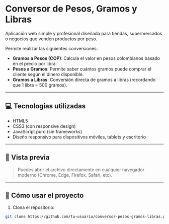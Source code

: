 # Conversor de Pesos, Gramos y Libras

Aplicación web simple y profesional diseñada para tiendas, supermercados o negocios que venden productos por peso.

Permite realizar las siguientes conversiones:
- **Gramos a Pesos (COP)**: Calcula el valor en pesos colombianos basado en el precio por libra.
- **Pesos a Gramos**: Permite saber cuántos gramos puede comprar el cliente según el dinero disponible.
- **Gramos a Libras**: Conversión directa de gramos a libras (recordando que 1 libra = 500 gramos).

---

## 💻 Tecnologías utilizadas

- HTML5
- CSS3 (con responsive design)
- JavaScript puro (sin frameworks)
- Diseño responsivo para dispositivos móviles, tablets y escritorio

---

## 📱 Vista previa

> Puedes abrir el archivo directamente en cualquier navegador moderno (Chrome, Edge, Firefox, Safari, etc).

---

## 🚀 Cómo usar el proyecto

1. Clona el repositorio:

```bash
git clone https://github.com/tu-usuario/conversor-pesos-gramos-libras.git
